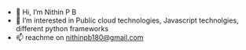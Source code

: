 - 👋 Hi, I’m Nithin P B
- 👀 I’m interested in Public cloud technologies, Javascript technolgies, different python frameworks
- 📫 reachme on nithinpb180@gmail.com

<!---
nithinpachday/nithinpachday is a ✨ special ✨ repository because its `README.md` (this file) appears on your GitHub profile.
You can click the Preview link to take a look at your changes.
--->
